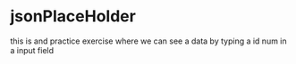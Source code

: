 # jsonPlaceHolder
this is and practice exercise where we can see a data by typing a id num in a input field

